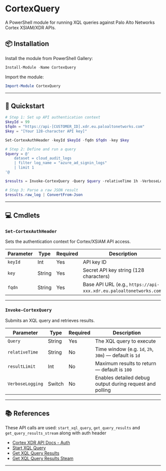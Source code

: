 # CortexQuery
A PowerShell module for running XQL queries against Palo Alto Networks Cortex XSIAM/XDR APIs.

## 📦 Installation

Install the module from PowerShell Gallery:

```powershell
Install-Module -Name CortexQuery
```

Import the module:

```powershell
Import-Module CortexQuery
```

---

## 🚀 Quickstart

```powershell
# Step 1: Set up API authentication context
$keyId = 99
$fqdn = "https://api-[CUSTOMER_ID].xdr.eu.paloaltonetworks.com"
$key = "[Your 128-character API key]"

Set-CortexAuthHeader -keyId $keyId -fqdn $fqdn -key $key

# Step 2: Define and run a query
$query = @'
    dataset = cloud_audit_logs
    | filter log_name = "azure_ad_signin_logs"
    | limit 1
'@

$results = Invoke-CortexQuery -Query $query -relativeTime 1h -VerboseLogging

# Step 3: Parse a raw JSON result
$results.raw_log | ConvertFrom-Json
```

---

## 💻 Cmdlets

### `Set-CortexAuthHeader`

Sets the authentication context for Cortex/XSIAM API access.

| Parameter | Type   | Required | Description                               |
|-----------|--------|----------|-------------------------------------------|
| `keyId`   | Int    | Yes      | API key ID                                |
| `key`     | String | Yes      | Secret API key string (128 characters)    |
| `fqdn`    | String | Yes      | Base API URL (e.g., `https://api-xxx.xdr.eu.paloaltonetworks.com`) |

---

### `Invoke-CortexQuery`

Submits an XQL query and retrieves results.

| Parameter        | Type   | Required | Description                                                          |
|------------------|--------|----------|----------------------------------------------------------------------|
| `Query`          | String | Yes      | The XQL query to execute                                             |
| `relativeTime`   | String | No       | Time window (e.g. `1d`, `2h`, `30m`) — default is `1d`               |
| `resultLimit`    | Int    | No       | Maximum results to return — default is `100`                        |
| `VerboseLogging` | Switch | No       | Enables detailed debug output during request and polling            |

---

## 📚 References
These API calls are used: `start_xql_query`, `get_query_results` and `get_query_results_stream` along with auth header
- [Cortex XDR API Docs - Auth](https://docs-cortex.paloaltonetworks.com/r/Cortex-XDR-REST-API/API-Reference)
- [Start XQL Query](https://docs-cortex.paloaltonetworks.com/r/Cortex-XDR-REST-API/Start-an-XQL-Query)
- [Get XQL Query Results](https://docs-cortex.paloaltonetworks.com/r/Cortex-XDR-REST-API/Get-XQL-Query-Results)
- [Get XQL Query Results Steam]([https://docs-cortex.paloaltonetworks.com/r/Cortex-XDR-REST-API/Get-XQL-Query-Results](https://docs-cortex.paloaltonetworks.com/r/Cortex-XDR-REST-API/Get-XQL-Query-Results-Stream))

---
